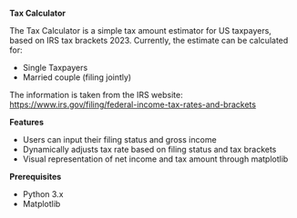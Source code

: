 **Tax Calculator**

The Tax Calculator is a simple tax amount estimator for US taxpayers, based on IRS tax brackets 2023.
Currently, the estimate can be calculated for:
  - Single Taxpayers
  - Married couple (filing jointly)

The information is taken from the IRS website: https://www.irs.gov/filing/federal-income-tax-rates-and-brackets

**Features**
  - Users can input their filing status and gross income
  - Dynamically adjusts tax rate based on filing status and tax brackets
  - Visual representation of net income and tax amount through matplotlib

**Prerequisites**
  - Python 3.x
  - Matplotlib
